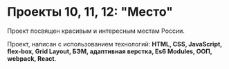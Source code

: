 # Проекты 10, 11, 12: "Место"

Проект посвящен красивым и интересным местам России.

Проект, написан с использованием технологий: **HTML, CSS, JavaScript, flex-box, Grid Layout, БЭМ, адаптивная верстка, Es6 Modules, ООП, webpack, React**.
